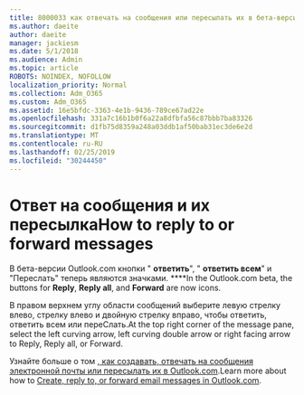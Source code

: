 ```yaml
---
title: 8000033 как отвечать на сообщения или пересылать их в бета-версии Outlook.com
ms.author: daeite
author: daeite
manager: jackiesm
ms.date: 5/1/2018
ms.audience: Admin
ms.topic: article
ROBOTS: NOINDEX, NOFOLLOW
localization_priority: Normal
ms.collection: Adm_O365
ms.custom: Adm_O365
ms.assetid: 16e5bfdc-3363-4e1b-9436-789ce67ad22e
ms.openlocfilehash: 331a7c16b1b0f6a22a8dfbfa56c87bbb7ba83326
ms.sourcegitcommit: d1fb75d8359a248a03ddb1af50bab31ec3de6e2d
ms.translationtype: MT
ms.contentlocale: ru-RU
ms.lasthandoff: 02/25/2019
ms.locfileid: "30244450"
---
```

# <a name="how-to-reply-to-or-forward-messages"></a><span data-ttu-id="c4a21-102">Ответ на сообщения и их пересылка</span><span class="sxs-lookup"><span data-stu-id="c4a21-102">How to reply to or forward messages</span></span>

<span data-ttu-id="c4a21-103">В бета-версии Outlook.com кнопки " **ответить**", " **ответить всем**" и "Переслать" теперь являются значками. \*\*\*\*</span><span class="sxs-lookup"><span data-stu-id="c4a21-103">In the Outlook.com beta, the buttons for **Reply**, **Reply all**, and **Forward** are now icons.</span></span> 
  
<span data-ttu-id="c4a21-104">В правом верхнем углу области сообщений выберите левую стрелку влево, стрелку влево и двойную стрелку вправо, чтобы ответить, ответить всем или переСлать.</span><span class="sxs-lookup"><span data-stu-id="c4a21-104">At the top right corner of the message pane, select the left curving arrow, left curving double arrow or right facing arrow to Reply, Reply all, or Forward.</span></span> 
  
<span data-ttu-id="c4a21-105">Узнайте больше о том [, как создавать, отвечать на сообщения электронной почты или пересылать их в Outlook.com](https://go.microsoft.com/fwlink/p/?linkid=873141).</span><span class="sxs-lookup"><span data-stu-id="c4a21-105">Learn more about how to [Create, reply to, or forward email messages in Outlook.com](https://go.microsoft.com/fwlink/p/?linkid=873141).</span></span>
  

